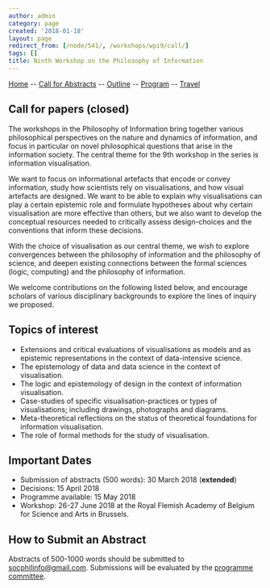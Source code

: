 ```yaml
---
author: admin
category: page
created: '2018-01-18'
layout: page
redirect_from: [/node/541/, /workshops/wpi9/call/]
tags: []
title: Ninth Workshop on the Philosophy of Information
---
```


[Home](/workshops/wpi9/home.html) -- [Call for Abstracts](/workshops/wpi9/call.html) -- [Outline](/workshops/wpi9/outline.html) -- [Program](/workshops/wpi9/program.html) -- [Travel](/workshops/wpi9/travel.html)

## Call for papers (closed)

The workshops in the Philosophy of Information bring together various
philosophical perspectives on the nature and dynamics of information, and
focus in particular on novel philosophical questions that arise in the
information society. The central theme for the 9th workshop in the series is
information visualisation.

We want to focus on informational artefacts that encode or convey information,
study how scientists rely on visualisations, and how visual artefacts are
designed. We want to be able to explain why visualisations can play a certain
epistemic role and formulate hypotheses about why certain visualisation are
more effective than others, but we also want to develop the conceptual
resources needed to critically assess design-choices and the conventions that
inform these decisions.

With the choice of visualisation as our central theme, we wish to explore
convergences between the philosophy of information and the philosophy of
science, and deepen existing connections between the formal sciences (logic,
computing) and the philosophy of information.

We welcome contributions on the following listed below, and encourage scholars
of various disciplinary backgrounds to explore the lines of inquiry we
proposed.

## Topics of interest

  * Extensions and critical evaluations of visualisations as models and as epistemic representations in the context of data-intensive science.
  * The epistemology of data and data science in the context of visualisation.
  * The logic and epistemology of design in the context of information visualisation.
  * Case-studies of specific visualisation-practices or types of visualisations; including drawings, photographs and diagrams.
  * Meta-theoretical reflections on the status of theoretical foundations for information visualisation.
  * The role of formal methods for the study of visualisation.

## Important Dates

  * Submission of abstracts (500 words): 30 March 2018 (**extended**)
  * Decisions: 15 April 2018
  * Programme available: 15 May 2018
  * Workshop: 26-27 June 2018 at the Royal Flemish Academy of Belgium for Science and Arts in Brussels.

## How to Submit an Abstract

Abstracts of 500-1000 words should be submitted to socphilinfo@gmail.com.
Submissions will be evaluated by the [programme
committee](http://socphilinfo.org/workshops/wpi9/pc).

